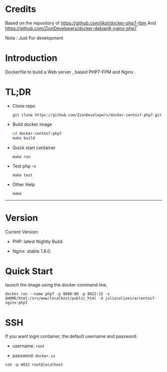 # Credits
Based on the repository of https://github.com/likol/docker-php7-fpm 
And https://github.com/ZionDevelopers/docker-debian8-nginx-php7

Note : Just For development

# Introduction
Dockerfile to build a Web server , based PHP7-FPM and Nginx .

# TL;DR

* Clone repo

  `git clone https://github.com/ZionDevelopers/docker-centos7-php7.git`
  

* Build docker image

  ```bash
  cd docker-centos7-php7
  make build
  ```

* Quick start container

  `make run`
  
* Test php -v

  `make test`

* Other Help

  `make`

* * *

# Version

  Current Version:

  - PHP: latest Nightly Build.

  - Nginx: stable 1.8.0.

# Quick Start

  launch the image using the docker command line,

  `docker run --name php7 -p 8080:80 -p 8022:22 -v $HOME/html:/srv/www/localhost/public_html -d juliocoliveira/centos7-nginx-php7`

# SSH

  If you want login container,
  the default username and password:

  - username: `root`

  - password: `docker.io`

  `ssh -p 8022 root@localhost`